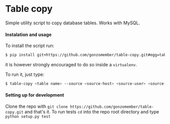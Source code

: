 # Table copy

Simple utility script to copy database tables. Works with MySQL.

#### Instalation and usage

To install the script run:
```sh
$ pip install git+https://github.com/gonzomember/table-copy.git#egg=table_copy
```
it is however strongly encouraged to do so inside a `virtualenv`.

To run it, just type:
```sh
$ table-copy <table name> --source <source-host> <source-user> <source-pass> <source-db> --target <target-host> <target-user> <target-pass> <source-db>
```

#### Setting up for development

Clone the repo with `git clone https://github.com/gonzomember/table-copy.git` and that's it. To run tests `cd` into the repo root directory and type `python setup.py test`
